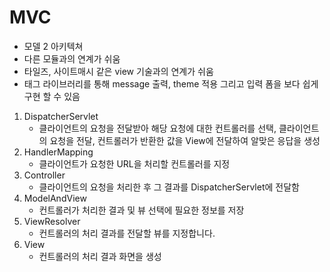 # MVC
- 모델 2 아키텍쳐
- 다른 모듈과의 연계가 쉬움
- 타일즈, 사이트매시 같은 view 기술과의 연계가 쉬움
- 태그 라이브러리를 통해 message 출력, theme 적용 그리고 입력 폼을 보다 쉽게 구현 할 수 있음

1. DispatcherServlet
    - 클라이언트의 요청을 전달받아 해당 요청에 대한 컨트롤러를 선택, 클라이언트의 요청을 전달, 컨트롤러가 반환한 값을 View에 전달하여 알맞은 응답을 생성
2. HandlerMapping
    - 클라이언트가 요청한 URL을 처리할 컨트롤러를 지정
3. Controller
    - 클라이언트의 요청을 처리한 후 그 결과를 DispatcherServlet에 전달함
4. ModelAndView
    - 컨트롤러가 처리한 결과 및 뷰 선택에 필요한 정보를 저장
5. ViewResolver
    - 컨트롤러의 처리 결과를 전달할 뷰를 지정합니다.
6. View
    - 컨트롤러의 처리 결과 화면을 생성
    
 
    
